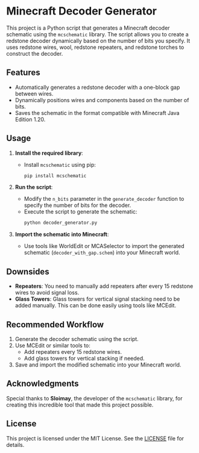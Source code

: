 # Minecraft Decoder Generator

This project is a Python script that generates a Minecraft decoder schematic using the `mcschematic` library. The script allows you to create a redstone decoder dynamically based on the number of bits you specify. It uses redstone wires, wool, redstone repeaters, and redstone torches to construct the decoder.

## Features
- Automatically generates a redstone decoder with a one-block gap between wires.
- Dynamically positions wires and components based on the number of bits.
- Saves the schematic in the format compatible with Minecraft Java Edition 1.20.

## Usage
1. **Install the required library**:
   - Install `mcschematic` using pip:
     ```bash
     pip install mcschematic
     ```

2. **Run the script**:
   - Modify the `n_bits` parameter in the `generate_decoder` function to specify the number of bits for the decoder.
   - Execute the script to generate the schematic:
     ```bash
     python decoder_generator.py
     ```

3. **Import the schematic into Minecraft**:
   - Use tools like WorldEdit or MCASelector to import the generated schematic (`decoder_with_gap.schem`) into your Minecraft world.

## Downsides
- **Repeaters**: You need to manually add repeaters after every 15 redstone wires to avoid signal loss.
- **Glass Towers**: Glass towers for vertical signal stacking need to be added manually. This can be done easily using tools like MCEdit.

## Recommended Workflow
1. Generate the decoder schematic using the script.
2. Use MCEdit or similar tools to:
   - Add repeaters every 15 redstone wires.
   - Add glass towers for vertical stacking if needed.
3. Save and import the modified schematic into your Minecraft world.

## Acknowledgments
Special thanks to **Sloimay**, the developer of the `mcschematic` library, for creating this incredible tool that made this project possible.

## License
This project is licensed under the MIT License. See the [LICENSE](LICENSE) file for details.

